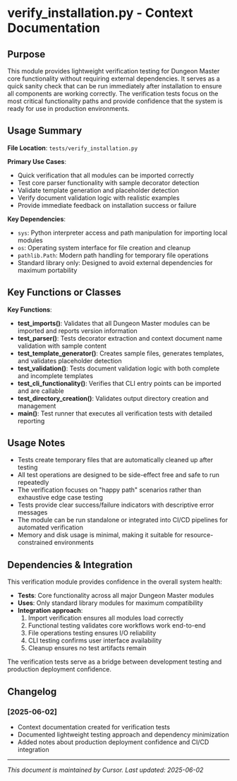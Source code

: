 # verify_installation.py - Context Documentation

## Purpose

This module provides lightweight verification testing for Dungeon Master core functionality without requiring external dependencies. It serves as a quick sanity check that can be run immediately after installation to ensure all components are working correctly. The verification tests focus on the most critical functionality paths and provide confidence that the system is ready for use in production environments.

## Usage Summary

**File Location**: `tests/verify_installation.py`

**Primary Use Cases**:

- Quick verification that all modules can be imported correctly
- Test core parser functionality with sample decorator detection
- Validate template generation and placeholder detection
- Verify document validation logic with realistic examples
- Provide immediate feedback on installation success or failure

**Key Dependencies**:

- `sys`: Python interpreter access and path manipulation for importing local modules
- `os`: Operating system interface for file creation and cleanup
- `pathlib.Path`: Modern path handling for temporary file operations
- Standard library only: Designed to avoid external dependencies for maximum portability

## Key Functions or Classes

**Key Functions**:

- **test_imports()**: Validates that all Dungeon Master modules can be imported and reports version information
- **test_parser()**: Tests decorator extraction and context document name validation with sample content
- **test_template_generator()**: Creates sample files, generates templates, and validates placeholder detection
- **test_validation()**: Tests document validation logic with both complete and incomplete templates
- **test_cli_functionality()**: Verifies that CLI entry points can be imported and are callable
- **test_directory_creation()**: Validates output directory creation and management
- **main()**: Test runner that executes all verification tests with detailed reporting

## Usage Notes

- Tests create temporary files that are automatically cleaned up after testing
- All test operations are designed to be side-effect free and safe to run repeatedly
- The verification focuses on "happy path" scenarios rather than exhaustive edge case testing
- Tests provide clear success/failure indicators with descriptive error messages
- The module can be run standalone or integrated into CI/CD pipelines for automated verification
- Memory and disk usage is minimal, making it suitable for resource-constrained environments

## Dependencies & Integration

This verification module provides confidence in the overall system health:

- **Tests**: Core functionality across all major Dungeon Master modules
- **Uses**: Only standard library modules for maximum compatibility
- **Integration approach**:
  1. Import verification ensures all modules load correctly
  2. Functional testing validates core workflows work end-to-end
  3. File operations testing ensures I/O reliability
  4. CLI testing confirms user interface availability
  5. Cleanup ensures no test artifacts remain

The verification tests serve as a bridge between development testing and production deployment confidence.

## Changelog

### [2025-06-02]

- Context documentation created for verification tests
- Documented lightweight testing approach and dependency minimization
- Added notes about production deployment confidence and CI/CD integration

---

_This document is maintained by Cursor. Last updated: 2025-06-02_

